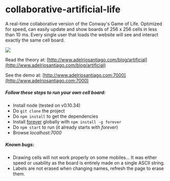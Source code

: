 # collaborative-artificial-life

A real-time collaborative version of the Conway's Game of Life. Optimized for speed, can easily update and show boards of 256 x 256 cells in less than 10 ms. Every single user that loads the website will see and interact exactly the same cell board.

![](http://adelriosantiago.com/articles/images/alife-final-animated.gif)

Read the theory at: [http://www.adelriosantiago.com/blog/artificial](http://www.adelriosantiago.com/blog/artificial)

See the demo at: [http://www.adelriosantiago.com:7000](http://www.adelriosantiago.com:7000)

##### Follow these steps to run your own cell board:

 - Install node (tested on v0.10.34)
 - Do `git clone` the project
 - Do `npm install` to get the dependencies
 - Install [forever](https://www.npmjs.com/package/forever) globally with `npm install -g forever`
 - Do `npm start` to run (it already starts with *forever*)
 - Browse *localhost:7000*
 

##### Known bugs:

 - Drawing cells will not work properly on some mobiles... It was either speed or usability as the board is entirely made on a single ASCII string.
 - Labels are not erased when changing names, refresh the page to erase them.
